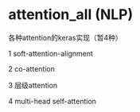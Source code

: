 # attention_all (NLP)
各种attention的keras实现（暂4种）

1 soft-attention-alignment

2 co-attention

3 层级attention

4 multi-head self-attention
